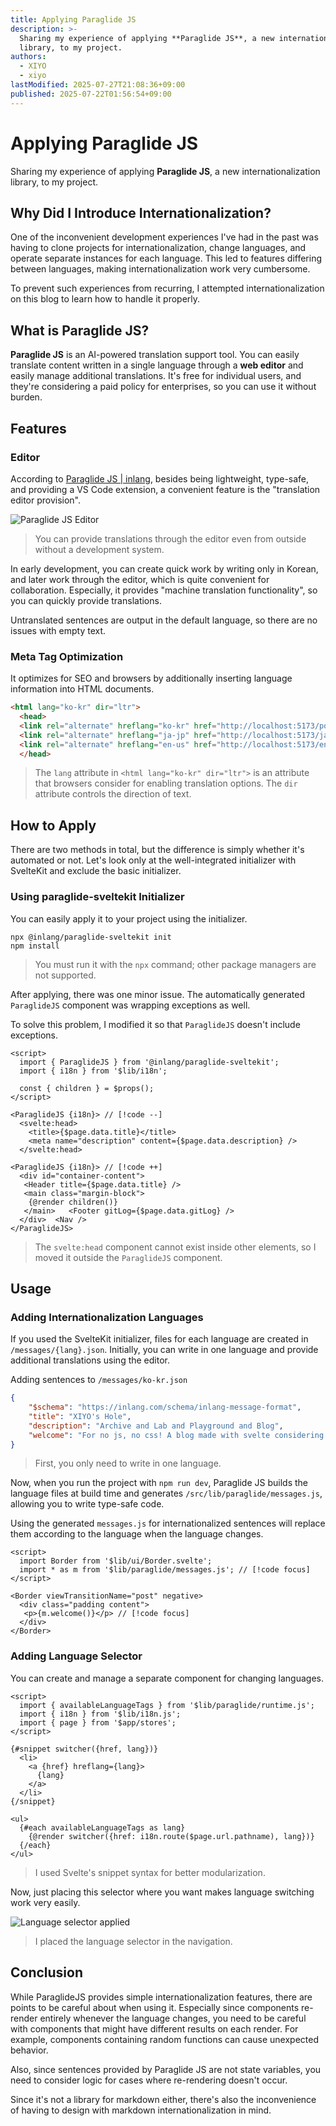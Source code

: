 ```yaml
---
title: Applying Paraglide JS
description: >-
  Sharing my experience of applying **Paraglide JS**, a new internationalization
  library, to my project.
authors:
  - XIYO
  - xiyo
lastModified: 2025-07-27T21:08:36+09:00
published: 2025-07-22T01:56:54+09:00
---
```

# Applying Paraglide JS

Sharing my experience of applying **Paraglide JS**, a new internationalization library, to my project.

## Why Did I Introduce Internationalization?

One of the inconvenient development experiences I've had in the past was having to clone projects for internationalization, change languages, and operate separate instances for each language. This led to features differing between languages, making internationalization work very cumbersome.

To prevent such experiences from recurring, I attempted internationalization on this blog to learn how to handle it properly.

## What is Paraglide JS?

**Paraglide JS** is an AI-powered translation support tool. You can easily translate content written in a single language through a **web editor** and easily manage additional translations. It's free for individual users, and they're considering a paid policy for enterprises, so you can use it without burden.

## Features

### Editor

According to [Paraglide JS | inlang](https://inlang.com/m/gerre34r/library-inlang-paraglideJs), besides being lightweight, type-safe, and providing a VS Code extension, a convenient feature is the "translation editor provision".

![Paraglide JS Editor](./assets/apply-paraglidjs-20240918153234469.png)
> You can provide translations through the editor even from outside without a development system.

In early development, you can create quick work by writing only in Korean, and later work through the editor, which is quite convenient for collaboration. Especially, it provides "machine translation functionality", so you can quickly provide translations.

Untranslated sentences are output in the default language, so there are no issues with empty text.

### Meta Tag Optimization

It optimizes for SEO and browsers by additionally inserting language information into HTML documents.

```html
<html lang="ko-kr" dir="ltr">
  <head>
  <link rel="alternate" hreflang="ko-kr" href="http://localhost:5173/posts">
  <link rel="alternate" hreflang="ja-jp" href="http://localhost:5173/ja-jp/posts">
  <link rel="alternate" hreflang="en-us" href="http://localhost:5173/en-us/posts">
  </head>
```

> The `lang` attribute in `<html lang="ko-kr" dir="ltr">` is an attribute that browsers consider for enabling translation options. The `dir` attribute controls the direction of text.

## How to Apply

There are two methods in total, but the difference is simply whether it's automated or not.
Let's look only at the well-integrated initializer with SvelteKit and exclude the basic initializer.

### Using paraglide-sveltekit Initializer

You can easily apply it to your project using the initializer.

```shell
npx @inlang/paraglide-sveltekit init
npm install
```

> You must run it with the `npx` command; other package managers are not supported.

After applying, there was one minor issue.
The automatically generated `ParaglideJS` component was wrapping exceptions as well.

To solve this problem, I modified it so that `ParaglideJS` doesn't include exceptions.

```svelte data-title="+layout.svelte"
<script>  
  import { ParaglideJS } from '@inlang/paraglide-sveltekit';  
  import { i18n } from '$lib/i18n';  
  
  const { children } = $props();  
</script>  

<ParaglideJS {i18n}> // [!code --]
  <svelte:head>  
    <title>{$page.data.title}</title>  
    <meta name="description" content={$page.data.description} />  
  </svelte:head>  

<ParaglideJS {i18n}> // [!code ++]
  <div id="container-content">  
   <Header title={$page.data.title} />  
   <main class="margin-block">  
    {@render children()}  
   </main>   <Footer gitLog={$page.data.gitLog} />  
  </div>  <Nav />
</ParaglideJS>
```

> The `svelte:head` component cannot exist inside other elements, so I moved it outside the `ParaglideJS` component.

## Usage

### Adding Internationalization Languages

If you used the SvelteKit initializer, files for each language are created in `/messages/{lang}.json`.
Initially, you can write in one language and provide additional translations using the editor.

Adding sentences to `/messages/ko-kr.json`

```json data-title="ko-kr.json"
{
    "$schema": "https://inlang.com/schema/inlang-message-format",  
    "title": "XIYO's Hole",  
    "description": "Archive and Lab and Playground and Blog",  
    "welcome": "For no js, no css! A blog made with svelte considering even terminal browsers... (Responsiveness improves when JS is enabled!)",  
}
```
> First, you only need to write in one language.

Now, when you run the project with `npm run dev`, Paraglide JS builds the language files at build time and generates `/src/lib/paraglide/messages.js`, allowing you to write type-safe code.

Using the generated `messages.js` for internationalized sentences will replace them according to the language when the language changes.

```svelte data-title="+page.svelte"
<script>  
  import Border from '$lib/ui/Border.svelte';  
  import * as m from '$lib/paraglide/messages.js'; // [!code focus]
</script>  
  
<Border viewTransitionName="post" negative>  
  <div class="padding content">  
   <p>{m.welcome()}</p> // [!code focus]
  </div>
</Border>
```

### Adding Language Selector

You can create and manage a separate component for changing languages.

```svelte data-title="LangSwitch.svelte"
<script>  
  import { availableLanguageTags } from '$lib/paraglide/runtime.js';  
  import { i18n } from '$lib/i18n.js';  
  import { page } from '$app/stores';  
</script>  
  
{#snippet switcher({href, lang})}  
  <li>
    <a {href} hreflang={lang}>  
      {lang}  
    </a>
  </li>
{/snippet}  
  
<ul>  
  {#each availableLanguageTags as lang}  
    {@render switcher({href: i18n.route($page.url.pathname), lang})}  
  {/each}
</ul>
```

> I used Svelte's snippet syntax for better modularization.

Now, just placing this selector where you want makes language switching work very easily.

![Language selector applied](./assets/apply-paraglidjs-20240918161625634.png)

> I placed the language selector in the navigation.

## Conclusion

While ParaglideJS provides simple internationalization features, there are points to be careful about when using it. Especially since components re-render entirely whenever the language changes, you need to be careful with components that might have different results on each render. For example, components containing random functions can cause unexpected behavior.

Also, since sentences provided by Paraglide JS are not state variables, you need to consider logic for cases where re-rendering doesn't occur.

Since it's not a library for markdown either, there's also the inconvenience of having to design with markdown internationalization in mind.
